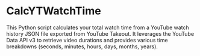 # CalcYTWatchTime
This Python script calculates your total watch time from a YouTube watch history JSON file exported from YouTube Takeout. It leverages the YouTube Data API v3 to retrieve video durations and provides various time breakdowns (seconds, minutes, hours, days, months, years).
